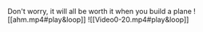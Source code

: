 Don't worry, it will all be worth it when you build a plane 
![[ahm.mp4#play&loop]]
![[Video0-20.mp4#play&loop]]

